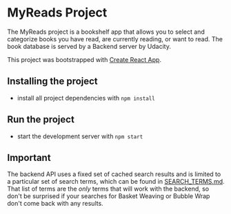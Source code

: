 # MyReads Project

The MyReads project is a bookshelf app that allows you to select and
 categorize books you have read, are currently reading, or want to read. The
 book database is served by a Backend server by Udacity.

This project was bootstrapped with
[Create React App](https://github.com/facebookincubator/create-react-app).

## Installing the project
* install all project dependencies with `npm install`

## Run the project
* start the development server with `npm start`

## Important
The backend API uses a fixed set of cached search results and is limited to a
particular set of search terms, which can be found in
[SEARCH_TERMS.md](SEARCH_TERMS.md). That list of terms are the _only_ terms that
 will work with the backend, so don't be surprised if your searches for Basket
 Weaving or Bubble Wrap don't come back with any results.
